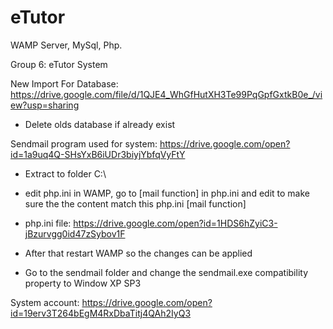 # eTutor
WAMP Server, MySql, Php.

Group 6: eTutor System

New Import For Database: https://drive.google.com/file/d/1QJE4_WhGfHutXH3Te99PqGpfGxtkB0e_/view?usp=sharing

- Delete olds database if already exist

Sendmail program used for system: https://drive.google.com/open?id=1a9uq4Q-SHsYxB6iUDr3biyjYbfqVyFtY

- Extract to folder C:\

- edit php.ini in WAMP, go to [mail function] in php.ini and edit to make sure the the content match this php.ini [mail function]

- php.ini file: https://drive.google.com/open?id=1HDS6hZyiC3-jBzurvgg0id47zSybov1F

- After that restart WAMP so the changes can be applied

- Go to the sendmail folder and change the sendmail.exe compatibility property to Window XP SP3

System account: https://drive.google.com/open?id=19erv3T264bEgM4RxDbaTitj4QAh2IyQ3



